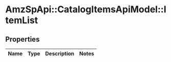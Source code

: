 # AmzSpApi::CatalogItemsApiModel::ItemList

## Properties
Name | Type | Description | Notes
------------ | ------------- | ------------- | -------------


